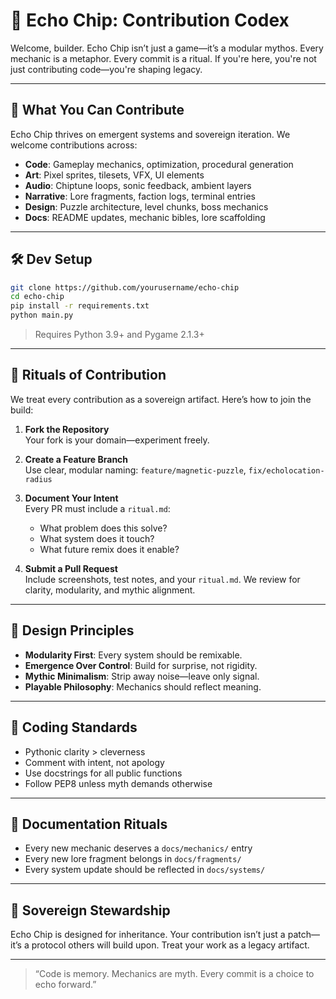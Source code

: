 # 🧠 Echo Chip: Contribution Codex

Welcome, builder. Echo Chip isn’t just a game—it’s a modular mythos. Every mechanic is a metaphor. Every commit is a ritual. If you're here, you're not just contributing code—you're shaping legacy.

---

## 🔧 What You Can Contribute

Echo Chip thrives on emergent systems and sovereign iteration. We welcome contributions across:

- **Code**: Gameplay mechanics, optimization, procedural generation
- **Art**: Pixel sprites, tilesets, VFX, UI elements
- **Audio**: Chiptune loops, sonic feedback, ambient layers
- **Narrative**: Lore fragments, faction logs, terminal entries
- **Design**: Puzzle architecture, level chunks, boss mechanics
- **Docs**: README updates, mechanic bibles, lore scaffolding

---

## 🛠️ Dev Setup

```bash
git clone https://github.com/yourusername/echo-chip
cd echo-chip
pip install -r requirements.txt
python main.py
```

> Requires Python 3.9+ and Pygame 2.1.3+

---

## 🧙 Rituals of Contribution

We treat every contribution as a sovereign artifact. Here’s how to join the build:

1. **Fork the Repository**  
   Your fork is your domain—experiment freely.

2. **Create a Feature Branch**  
   Use clear, modular naming: `feature/magnetic-puzzle`, `fix/echolocation-radius`

3. **Document Your Intent**  
   Every PR must include a `ritual.md`:
   - What problem does this solve?
   - What system does it touch?
   - What future remix does it enable?

4. **Submit a Pull Request**  
   Include screenshots, test notes, and your `ritual.md`. We review for clarity, modularity, and mythic alignment.

---

## 🧩 Design Principles

- **Modularity First**: Every system should be remixable.
- **Emergence Over Control**: Build for surprise, not rigidity.
- **Mythic Minimalism**: Strip away noise—leave only signal.
- **Playable Philosophy**: Mechanics should reflect meaning.

---

## 🧬 Coding Standards

- Pythonic clarity > cleverness
- Comment with intent, not apology
- Use docstrings for all public functions
- Follow PEP8 unless myth demands otherwise

---

## 🧠 Documentation Rituals

- Every new mechanic deserves a `docs/mechanics/` entry
- Every new lore fragment belongs in `docs/fragments/`
- Every system update should be reflected in `docs/systems/`

---

## 🧙 Sovereign Stewardship

Echo Chip is designed for inheritance. Your contribution isn’t just a patch—it’s a protocol others will build upon. Treat your work as a legacy artifact.

---

> “Code is memory. Mechanics are myth. Every commit is a choice to echo forward.”
